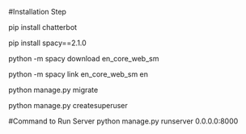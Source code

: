 
#Installation Step

pip install chatterbot

pip install spacy==2.1.0

python -m spacy download en_core_web_sm

python -m spacy link en_core_web_sm en

python manage.py migrate

python manage.py createsuperuser


#Command to Run Server
python manage.py runserver 0.0.0.0:8000
